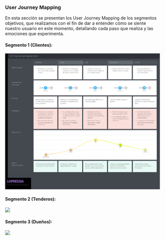 ### User Journey Mapping
En esta sección se presentan los User Journey Mapping de los segmentos objetivos, que realizamos con el fin de dar a entender cómo se siente nuestro usuario en este momento, detallando cada paso que realiza y las emociones que experimenta.


#### Segmento 1 (Clientes):
<img src="../../../img/CJM/User Journey Mapping Client.png">

#### Segmento 2 (Tenderos):
<img src="../../../img/CJM/User Journey Mapping Tendero.png">

#### Segmento 3 (Dueños):
<img src="../../../img/CJM/User Journey Mapping Dueño.png">
